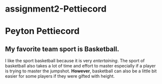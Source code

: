 # assignment2-Pettiecord

# Peyton Pettiecord
## My favorite team sport is Basketball.
I like the sport basketball because it is very *entertaining*. The sport of basketball also takes a lot of time and effort to master especially if a player is trying to master the jumpshot. **However**, basketball can also be a little bit easier for some players if they were gifted with height.